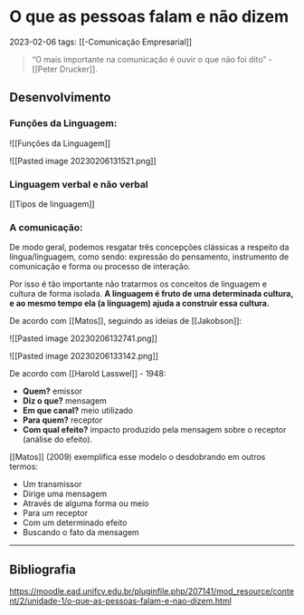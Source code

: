 # O que as pessoas falam e não dizem
2023-02-06
tags: [[-Comunicação Empresarial]]

> “O mais importante na comunicação é ouvir o que não foi dito” - [[Peter Drucker]].

## Desenvolvimento

### Funções da Linguagem:

![[Funções da Linguagem]]

![[Pasted image 20230206131521.png]]

### Linguagem verbal e não verbal

[[Tipos de linguagem]]

### A comunicação:

De modo geral, podemos resgatar três concepções clássicas a respeito da língua/linguagem, como sendo: expressão do pensamento, instrumento de comunicação e forma ou processo de interação.

Por isso é tão importante não tratarmos os conceitos de linguagem e cultura de forma isolada. **A linguagem é fruto de uma determinada cultura, e ao mesmo tempo ela (a linguagem) ajuda a construir essa cultura.**

De acordo com [[Matos]], seguindo as ideias de [[Jakobson]]:

![[Pasted image 20230206132741.png]]

![[Pasted image 20230206133142.png]]

De acordo com [[Harold Lasswel]] - 1948:

-   **Quem?** emissor
-   **Diz o que?** mensagem
-   **Em que canal?** meio utilizado
-   **Para quem?** receptor
-   **Com qual efeito?** impacto produzido pela mensagem sobre o receptor (análise do efeito).

[[Matos]] (2009) exemplifica esse modelo o desdobrando em outros termos:

-   Um transmissor
-   Dirige uma mensagem
-   Através de alguma forma ou meio
-   Para um receptor
-   Com um determinado efeito 
-   Buscando o fato da mensagem


-----------------------------------------------
## Bibliografia

https://moodle.ead.unifcv.edu.br/pluginfile.php/207141/mod_resource/content/2/unidade-1/o-que-as-pessoas-falam-e-nao-dizem.html


